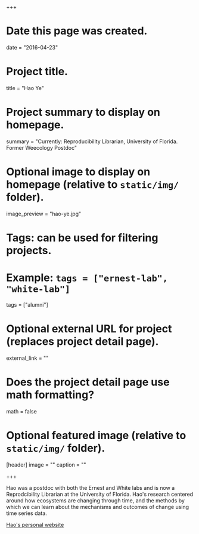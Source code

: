 +++
# Date this page was created.
date = "2016-04-23"

# Project title.
title = "Hao Ye"

# Project summary to display on homepage.
summary = "Currently: Reproducibility Librarian, University of Florida. Former Weecology Postdoc"

# Optional image to display on homepage (relative to `static/img/` folder).
image_preview = "hao-ye.jpg"

# Tags: can be used for filtering projects.
# Example: `tags = ["ernest-lab", "white-lab"]`
tags = ["alumni"]

# Optional external URL for project (replaces project detail page).
external_link = ""

# Does the project detail page use math formatting?
math = false

# Optional featured image (relative to `static/img/` folder).
[header]
image = ""
caption = ""

+++

Hao was a postdoc with both the Ernest and White labs and is now a Reprodcibility Librarian at the University of Florida. Hao's research centered around how ecosystems are changing through time, and the methods by which we can learn about the mechanisms and outcomes of change using time series data.

[Hao's personal website](https://haoye.us)
